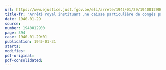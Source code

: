 ```yaml
---
url: https://www.ejustice.just.fgov.be/eli/arrete/1940/01/29/1940012900/justel
title-fr: "Arrêté royal instituant une caisse particulière de congés payés pour l'industrie du papier couché et des cartes à jouer"
date: 1940-01-29
source:
number: 1940012900
page: 394
case: 1940-01-29/01
publication: 1940-01-31
starts:
modifies:
pdf-original:
pdf-consolidated:
---
```


